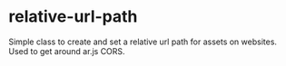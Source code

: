 # relative-url-path
Simple class to create and set a relative url path for assets on websites. Used to get around ar.js CORS.
